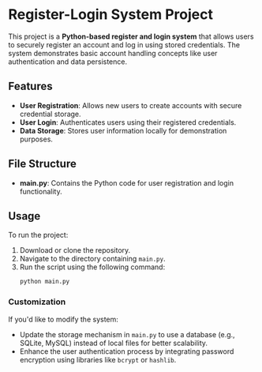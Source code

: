 # Register-Login System Project

This project is a **Python-based register and login system** that allows users to securely register an account and log in using stored credentials. The system demonstrates basic account handling concepts like user authentication and data persistence.

## Features
- **User Registration**: Allows new users to create accounts with secure credential storage.
- **User Login**: Authenticates users using their registered credentials.
- **Data Storage**: Stores user information locally for demonstration purposes.

## File Structure
- **main.py**: Contains the Python code for user registration and login functionality.

## Usage
To run the project:
1. Download or clone the repository.
2. Navigate to the directory containing `main.py`.
3. Run the script using the following command:
   ```bash
   python main.py
   ```

### Customization
If you'd like to modify the system:
- Update the storage mechanism in `main.py` to use a database (e.g., SQLite, MySQL) instead of local files for better scalability.
- Enhance the user authentication process by integrating password encryption using libraries like `bcrypt` or `hashlib`.
